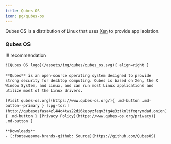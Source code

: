 ```yaml
---
title: Qubes OS
icon: pg/qubes-os
---
```


Qubes OS is a distribution of Linux that uses [Xen](https://en.wikipedia.org/wiki/Xen) to provide app isolation.

### Qubes OS

!!! recommendation

    ![Qubes OS logo](/assets/img/qubes/qubes_os.svg){ align=right }
    
    **Qubes** is an open-source operating system designed to provide strong security for desktop computing. Qubes is based on Xen, the X Window System, and Linux, and can run most Linux applications and utilize most of the Linux drivers.
    
    [Visit qubes-os.org](https://www.qubes-os.org/){ .md-button .md-button--primary } [:pg-tor:](http://qubesosfasa4zl44o4tws22di6kepyzfeqv3tg4e3ztknltfxqrymdad.onion){ .md-button } [Privacy Policy](https://www.qubes-os.org/privacy){ .md-button }
    
    **Downloads**
    - [:fontawesome-brands-github: Source](https://github.com/QubesOS)
